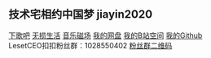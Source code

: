 ## 技术宅相约中国梦 jiayin2020
[下歌吧](http://music.y444.cn/#/) [无损生活](https://flac.life/) [音乐磁场](https://www.hifini.com/) [我的网盘](http://jiayin2020.ysepan.com/) [我的B站空间](https://space.bilibili.com/266903199) [我的Github](https://github.com/jiayin2020/jiayin2020.github.io/)  
LesetCEO扣扣粉丝群：1028550402
[粉丝群二维码](https://jiayin2020.github.io/qrcode_1645663884192.jpg)
